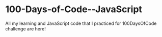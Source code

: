 # 100-Days-of-Code--JavaScript
 All my learning and JavaScript code that I practiced for 100DaysOfCode challenge are here!
